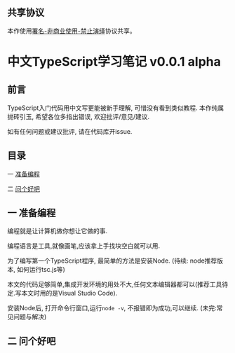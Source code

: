## 共享协议
本作使用[署名-非商业使用-禁止演绎](https://creativecommons.org/licenses/by-nc-nd/4.0/)协议共享。

# 中文TypeScript学习笔记 v0.0.1 alpha

## 前言

TypeScript入门代码用中文写更能被新手理解, 可惜没有看到类似教程. 本作纯属抛砖引玉, 希望各位多指出错误, 欢迎批评/意见/建议.

如有任何问题或建议批评, 请在代码库开issue.

## 目录
一 [准备编程](#%E4%B8%80-%E5%87%86%E5%A4%87%E7%BC%96%E7%A8%8B)

二 [问个好吧](#%E4%BA%8C-%E9%97%AE%E4%B8%AA%E5%A5%BD%E5%90%A7)

## 一 准备编程

编程就是让计算机做你想让它做的事.

编程语言是工具,就像画笔,应该拿上手找块空白就可以用.

为了编写第一个TypeScript程序, 最简单的方法是安装Node. (待续: node推荐版本, 如何运行tsc.js等)

本文的代码足够简单,集成开发环境的用处不大,任何文本编辑器都可以(推荐工具待定.写本文时用的是Visual Studio Code).

安装Node后, 打开命令行窗口,运行`node -v`, 不报错即为成功,可以继续. (未完:常见问题与解决)

## 二 问个好吧


